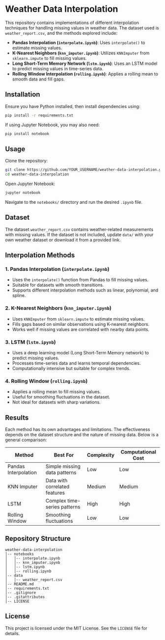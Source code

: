 # Weather Data Interpolation

This repository contains implementations of different interpolation techniques for handling missing values in weather data. The dataset used is `weather_report.csv`, and the methods explored include:

- **Pandas Interpolation (`interpolate.ipynb`)**: Uses `interpolate()` to estimate missing values.
- **K-Nearest Neighbors (`knn_imputer.ipynb`)**: Utilizes `KNNImputer` from `sklearn.impute` to fill missing values.
- **Long Short-Term Memory Network (`lstm.ipynb`)**: Uses an LSTM model to predict missing values in time-series data.
- **Rolling Window Interpolation (`rolling.ipynb`)**: Applies a rolling mean to smooth data and fill gaps.

## Installation

Ensure you have Python installed, then install dependencies using:

```bash
pip install -r requirements.txt
```

If using Jupyter Notebook, you may also need:

```bash
pip install notebook
```

## Usage

Clone the repository:

```bash
git clone https://github.com/YOUR_USERNAME/weather-data-interpolation.git
cd weather-data-interpolation
```

Open Jupyter Notebook:

```bash
jupyter notebook
```

Navigate to the `notebooks/` directory and run the desired `.ipynb` file.

## Dataset

The dataset `weather_report.csv` contains weather-related measurements with missing values. If the dataset is not included, update `data/` with your own weather dataset or download it from a provided link.

## Interpolation Methods

### 1. Pandas Interpolation (`interpolate.ipynb`)
- Uses the `interpolate()` function from Pandas to fill missing values.
- Suitable for datasets with smooth transitions.
- Supports different interpolation methods such as linear, polynomial, and spline.

### 2. K-Nearest Neighbors (`knn_imputer.ipynb`)
- Uses `KNNImputer` from `sklearn.impute` to estimate missing values.
- Fills gaps based on similar observations using K-nearest neighbors.
- Works well if missing values are correlated with nearby data points.

### 3. LSTM (`lstm.ipynb`)
- Uses a deep learning model (Long Short-Term Memory network) to predict missing values.
- Processes time-series data and learns temporal dependencies.
- Computationally intensive but suitable for complex trends.

### 4. Rolling Window (`rolling.ipynb`)
- Applies a rolling mean to fill missing values.
- Useful for smoothing fluctuations in the dataset.
- Not ideal for datasets with sharp variations.

## Results

Each method has its own advantages and limitations. The effectiveness depends on the dataset structure and the nature of missing data. Below is a general comparison:

| Method            | Best For                         | Complexity | Computational Cost |
|------------------|--------------------------------|------------|--------------------|
| Pandas Interpolation | Simple missing data patterns | Low        | Low |
| KNN Imputer | Data with correlated features | Medium | Medium |
| LSTM | Complex time-series patterns | High | High |
| Rolling Window | Smoothing fluctuations | Low | Low |

## Repository Structure

```plaintext
weather-data-interpolation  
│-- notebooks  
│   │-- interpolate.ipynb  
│   │-- knn_imputer.ipynb  
│   │-- lstm.ipynb  
│   │-- rolling.ipynb  
│-- data  
│   │-- weather_report.csv  
│-- README.md  
│-- requirements.txt  
│-- .gitignore  
|-- .gitattributes
│-- LICENSE  
```

## License

This project is licensed under the MIT License. See the `LICENSE` file for details.
